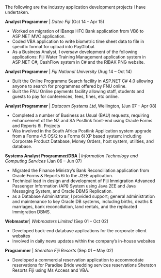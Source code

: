 The following are the industry application development projects I have undertaken.

<b>Analyst Programmer</b> | <i>Datec Fiji</i> (Oct 14 - Apr 15)
-	Worked on migration of IBanqs HFC Bank application from VB6 to ASP.NET MVC application. 
-	Coded VBA application to write biometric time sheet data to file in specific format for upload into PayGlobal. 
-	As a Business Analyst, I oversaw development of the following applications: Fiji Water Training Management application system in ASP.NET C#, CashFlow system in C# and the RIBAK PNG website.

<b>Analyst Programmer</b> | <i>Fiji National University</i> (Aug 14 – Oct 14)
-	Built the Online Programme Search facility in ASP.NET C# 4.0 allowing anyone to search for programmes offered by FNU online.  
-	Built the FNU Online payments facility allowing staff, students and guests to pay for conferences, fees, fines, etc online. 

<b>Analyst Programmer</b> | <i>Datacom Systems Ltd</i>, Wellington, (Jun 07 – Apr 08)
-	Completed a number of Business as Usual (BAU) requests, requiring enhancement of the NZ and SA Postlink front-end using Oracle Forms and Reports 6i. 
Projects
-	Was involved in the South Africa Postlink Application system upgrade from a Forms 4.5 OS/2 to a Forms 6i XP based system: including Corporate Product Database, Money Orders, host system, utilities, and database. 

<b>Systems Analyst Programmer/DBA</b> | <i>Information Technology and Computing Services</i> (Jan 06 – Jun 07)
-	Migrated the Finance Ministry’s Bank Reconciliation application from Oracle Forms & Reports 6i to the J2EE application. 
-	Technical lead in design and development of Fiji Immigration Advanced Passenger Information (API) System using Java 2EE and Java Messaging System, and Oracle DBMS Replication. 
-	as a Database Administrator, I provided support; general administration and maintenance to key Oracle DB systems, including births, deaths & marriages, bank reconciliation, land rentals, and the replicated Immigration DBMS.

<b>Webmaster</b>| <i>Webmasters Limited</i> (Sep 01 – Oct 02)
-	Developed back-end database applications for the corporate client websites
-	Involved in daily news updates within the company’s in-house websites 

 <b>Programmer</b> | <i>Sheraton Fiji Resorts</i> (Sep 01 – May 02)
-	Developed a commercial reservation application to accommodate reservations for Paradise Bride wedding services reservations Sheraton Resorts Fiji using Ms Access and VBA.


